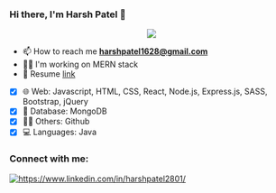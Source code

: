 ### Hi there, I'm Harsh Patel  👋
<p align="center">
  <a href="https://github.com/DenverCoder1/readme-typing-svg"><img src="https://readme-typing-svg.herokuapp.com/?lines=Full-Stack%20Web%20Developer;Always%20learning%20new%20things&font=Fira%20Code&center=true&width=440&height=45&color=f75c7e&vCenter=true&size=22"></a>
</p>

- 📫 How to reach me **harshpatel1628@gmail.com**
- 👩‍💻 I'm working on MERN stack
- 🚀 Resume <a href="https://drive.google.com/file/d/1SYx_lGbZUobUySCaF6YWg0c5wyefn_GI/view?usp=sharing">link</a>

- [x] 🌐 Web: Javascript, HTML, CSS, React, Node.js, Express.js, SASS, Bootstrap, jQuery
- [x] 🛒 Database: MongoDB
- [x] 👩‍💻 Others: Github
- [x] 💻 Languages: Java

<h3 align="left">Connect with me:</h3>
<p align="left">
<a href="https://www.linkedin.com/in/harshpatel2801/" target="blank"><img align="center" src="https://img.shields.io/badge/LinkedIn-0077B5?style=for-the-badge&logo=linkedin&logoColor=white" alt="https://www.linkedin.com/in/harshpatel2801/" /></a>
</p>
